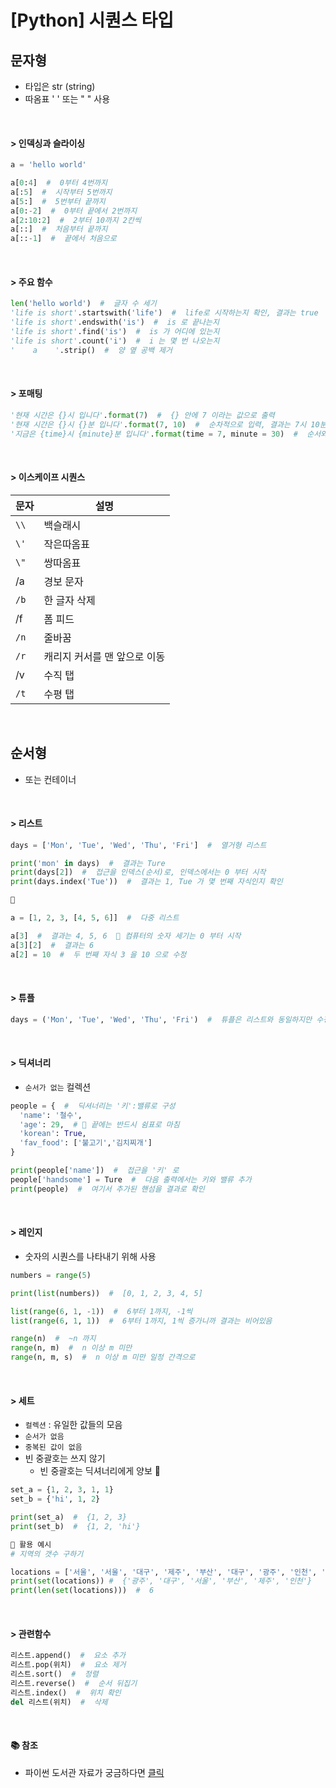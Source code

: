 # [Python] 시퀀스 타입

## **문자형**

- 타입은 str (string)
- 따옴표 ' ' 또는 " " 사용

<br />

#### > **인덱싱과 슬라이싱**

```python
a = 'hello world'

a[0:4]  #  0부터 4번까지
a[:5]  #  시작부터 5번까지
a[5:]  #  5번부터 끝까지
a[0:-2]  #  0부터 끝에서 2번까지
a[2:10:2]  #  2부터 10까지 2칸씩
a[::]  #  처음부터 끝까지
a[::-1]  #  끝에서 처음으로
```

<br />

#### > **주요 함수**

```python
len('hello world')  #  글자 수 세기
'life is short'.startswith('life')  #  life로 시작하는지 확인, 결과는 true
'life is short'.endswith('is')  #  is 로 끝나는지
'life is short'.find('is')  #  is 가 어디에 있는지
'life is short'.count('i')  #  i 는 몇 번 나오는지
'    a    '.strip()  #  양 옆 공백 제거
```

<br />

#### > **포매팅**

```python
'현재 시간은 {}시 입니다'.format(7)  #  {} 안에 7 이라는 값으로 출력
'현재 시간은 {}시 {}분 입니다'.format(7, 10)  #  순차적으로 입력, 결과는 7시 10분
'지금은 {time}시 {minute}분 입니다'.format(time = 7, minute = 30)  #  순서와 관계없이 지정 값으로 출력
```

<br />

#### > **이스케이프 시퀀스**

| 문자 | 설명                         |
| ---- | ---------------------------- |
| `\\` | 백슬래시                     |
| `\'` | 작은따옴표                   |
| `\"` | 쌍따옴표                     |
| /a   | 경보 문자                    |
| `/b` | 한 글자 삭제                 |
| /f   | 폼 피드                      |
| `/n` | 줄바꿈                       |
| `/r` | 캐리지 커서를 맨 앞으로 이동 |
| /v   | 수직 탭                      |
| `/t` | 수평 탭                      |

<br />

## **순서형**

- 또는 컨테이너

<br />

#### > **리스트**

```python
days = ['Mon', 'Tue', 'Wed', 'Thu', 'Fri']  #  열거형 리스트

print('mon' in days)  #  결과는 Ture
print(days[2])  #  접근을 인덱스(순서)로, 인덱스에서는 0 부터 시작
print(days.index('Tue'))  #  결과는 1, Tue 가 몇 번째 자식인지 확인

🔸

a = [1, 2, 3, [4, 5, 6]]  #  다중 리스트

a[3]  #  결과는 4, 5, 6  🚨 컴퓨터의 숫자 세기는 0 부터 시작
a[3][2]  #  결과는 6
a[2] = 10  #  두 번째 자식 3 을 10 으로 수정
```

<br />

#### > **튜플**

```python
days = ('Mon', 'Tue', 'Wed', 'Thu', 'Fri')  #  튜플은 리스트와 동일하지만 수정이 불가
```

<br />

#### > **딕셔너리**

- `순서가 없는` 컬렉션

```python
people = {  #  딕셔너리는 '키':밸류로 구성
  'name': '철수',
  'age': 29,  # 🚨 끝에는 반드시 쉼표로 마침
  'korean': True,
  'fav_food': ['불고기','김치찌개']
}

print(people['name'])  #  접근을 '키' 로
people['handsome'] = Ture  #  다음 출력에서는 키와 밸류 추가
print(people)  #  여기서 추가된 핸섬을 결과로 확인
```

<br />

#### > **레인지**

- 숫자의 시퀀스를 나타내기 위해 사용

```python
numbers = range(5)

print(list(numbers))  #  [0, 1, 2, 3, 4, 5]

list(range(6, 1, -1))  #  6부터 1까지, -1씩
list(range(6, 1, 1))  #  6부터 1까지, 1씩 증가니까 결과는 비어있음

range(n)  #  ~n 까지
range(n, m)  #  n 이상 m 미만
range(n, m, s)  #  n 이상 m 미만 일정 간격으로
```

<br />

#### > **세트**

- `컬렉션` : 유일한 값들의 모음
- `순서가 없음`
- `중복된 값이 없음`
- 빈 중괄호는 쓰지 않기
  - 빈 중괄호는 딕셔너리에게 양보 🚨

```python
set_a = {1, 2, 3, 1, 1}
set_b = {'hi', 1, 2}

print(set_a)  #  {1, 2, 3}
print(set_b)  #  {1, 2, 'hi'}

🔸 활용 예시
# 지역의 갯수 구하기

locations = ['서울', '서울', '대구', '제주', '부산', '대구', '광주', '인천', '부산']
print(set(locations)) #  {'광주', '대구', '서울', '부산', '제주', '인천'}
print(len(set(locations)))  #  6
```

<br />

#### > **관련함수**

```python
리스트.append()  #  요소 추가
리스트.pop(위치)  #  요소 제거
리스트.sort()  #  정렬
리스트.reverse()  #  순서 뒤집기
리스트.index()  #  위치 확인
del 리스트(위치)  #  삭제
```

<br />

#### 📚 참조

- 파이썬 도서관 자료가 궁금하다면 [클릭](https://docs.python.org/3/library/)
